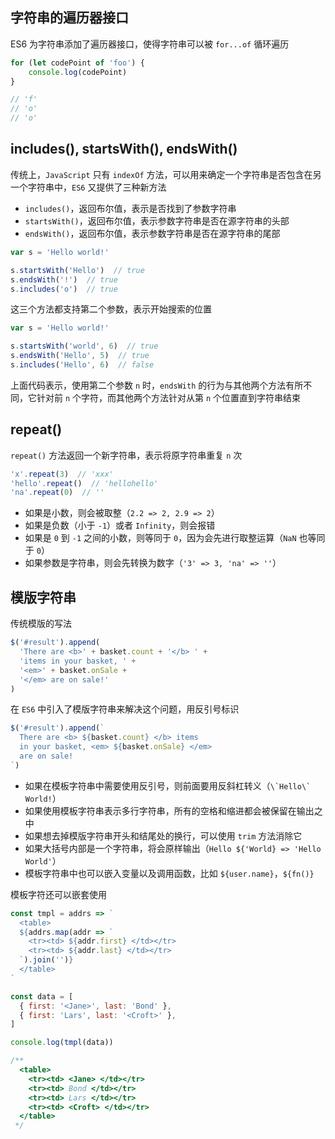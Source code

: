 ## 字符串的遍历器接口

ES6 为字符串添加了遍历器接口，使得字符串可以被 `for...of` 循环遍历

```js
for (let codePoint of 'foo') {
    console.log(codePoint)
}

// 'f'
// 'o'
// 'o'
```


## includes(), startsWith(), endsWith()

传统上，`JavaScript` 只有 `indexOf` 方法，可以用来确定一个字符串是否包含在另一个字符串中，`ES6` 又提供了三种新方法

* `includes()`，返回布尔值，表示是否找到了参数字符串
* `startsWith()`，返回布尔值，表示参数字符串是否在源字符串的头部
* `endsWith()`，返回布尔值，表示参数字符串是否在源字符串的尾部

```js
var s = 'Hello world!'

s.startsWith('Hello')  // true
s.endsWith('!')  // true
s.includes('o')  // true
```

这三个方法都支持第二个参数，表示开始搜索的位置

```js
var s = 'Hello world!'

s.startsWith('world', 6)  // true
s.endsWith('Hello', 5)  // true
s.includes('Hello', 6)  // false
```

上面代码表示，使用第二个参数 `n` 时，`endsWith` 的行为与其他两个方法有所不同，它针对前 `n` 个字符，而其他两个方法针对从第 `n` 个位置直到字符串结束




## repeat()

`repeat()` 方法返回一个新字符串，表示将原字符串重复 `n` 次

```js
'x'.repeat(3)  // 'xxx'
'hello'.repeat()  // 'hellohello'
'na'.repeat(0)  // ''
```

* 如果是小数，则会被取整（`2.2 => 2, 2.9 => 2`）
* 如果是负数（小于 `-1`）或者 `Infinity`，则会报错
* 如果是 `0` 到 `-1` 之间的小数，则等同于 `0`，因为会先进行取整运算（`NaN` 也等同于 `0`）
* 如果参数是字符串，则会先转换为数字（`'3' => 3, 'na' => ''`）



## 模版字符串

传统模版的写法

```js
$('#result').append(
  'There are <b>' + basket.count + '</b> ' +
  'items in your basket, ' +
  '<em>' + basket.onSale +
  '</em> are on sale!'
)
```

在 `ES6` 中引入了模版字符串来解决这个问题，用反引号标识

```js
$('#result').append(`
  There are <b> ${basket.count} </b> items
  in your basket, <em> ${basket.onSale} </em>
  are on sale!
`)
```

* 如果在模板字符串中需要使用反引号，则前面要用反斜杠转义（``\`Hello\` World!``）
* 如果使用模板字符串表示多行字符串，所有的空格和缩进都会被保留在输出之中
* 如果想去掉模版字符串开头和结尾处的换行，可以使用 `trim` 方法消除它
* 如果大括号内部是一个字符串，将会原样输出（`Hello ${'World} => 'Hello World'`）
* 模板字符串中也可以嵌入变量以及调用函数，比如 `${user.name}`，`${fn()}`

模板字符还可以嵌套使用

```js
const tmpl = addrs => `
  <table>
  ${addrs.map(addr => `
    <tr><td> ${addr.first} </td></tr>
    <tr><td> ${addr.last} </td></tr>
  `).join('')}
  </table>
`

const data = [
  { first: '<Jane>', last: 'Bond' },
  { first: 'Lars', last: '<Croft>' },
]

console.log(tmpl(data))

/**
  <table>
    <tr><td> <Jane> </td></tr>
    <tr><td> Bond </td></tr>
    <tr><td> Lars </td></tr>
    <tr><td> <Croft> </td></tr>
  </table>
 */
```
